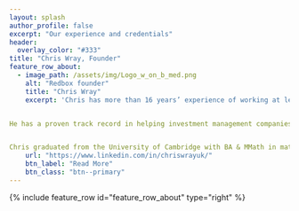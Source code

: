 ```yaml
---
layout: splash
author_profile: false
excerpt: "Our experience and credentials"
header:
  overlay_color: "#333"
title: "Chris Wray, Founder"
feature_row_about:
  - image_path: /assets/img/Logo_w_on_b_med.png
    alt: "Redbox founder"
    title: "Chris Wray"
    excerpt: 'Chris has more than 16 years’ experience of working at leading investment managers and academic institutions in London and New York. This includes time with BlackRock Investment Managers (2006-2013) where he worked as a risk manager, quantitative analyst and portfolio manager, and has partnered closely with BlackRock Solutions (BRS) since its formation in Europe. Overall, Chris has accumulated 14 years' experience working with Aladdin, and business stakeholders of all levels. In this time, Chris has contributed a number of features to the platform which clients benefit from today, and gained deep knowledge of the Aladdin data model and many front-office and operational toolsets.


He has a proven track record in helping investment management companies solve complex problems and extract value from operating platforms, such as Aladdin. Chris retains a very strong BRS network and is well-known to many senior leaders within BRS, enabling him to keep abreast of Aladdin product developments.


Chris graduated from the University of Cambridge with BA & MMath in mathematics, and the University of London with MSc in financial engineering, MRes in computer science & PhD in Mathematics.'
    url: "https://www.linkedin.com/in/chriswrayuk/"
    btn_label: "Read More"
    btn_class: "btn--primary"
---
```


{% include feature_row id="feature_row_about" type="right" %}